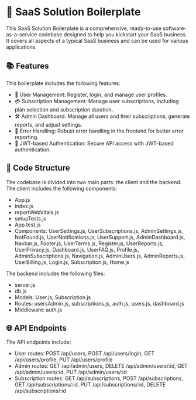 <h1>🚀 SaaS Solution Boilerplate</h1><p>This SaaS Solution Boilerplate is a comprehensive, ready-to-use software-as-a-service codebase designed to help you kickstart your SaaS business. It covers all aspects of a typical SaaS business and can be used for various applications.</p><h2>📚 Features</h2><p>This boilerplate includes the following features:</p><ul><li>👥 User Management: Register, login, and manage user profiles.</li><li>💳 Subscription Management: Manage user subscriptions, including plan selection and subscription duration.</li><li>🛠️ Admin Dashboard: Manage all users and their subscriptions, generate reports, and adjust settings.</li><li>🚫 Error Handling: Robust error handling in the frontend for better error reporting.</li><li>🔐 JWT-based Authentication: Secure API access with JWT-based authentication.</li></ul><h2>📂 Code Structure</h2><p>The codebase is divided into two main parts: the client and the backend. The client includes the following components:</p><ul><li>App.js</li><li>index.js</li><li>reportWebVitals.js</li><li>setupTests.js</li><li>App.test.js</li><li>Components: UserSettings.js, UserSubscriptions.js, AdminSettings.js, NotFound.js, UserNotifications.js, UserSupport.js, AdminDashboard.js, Navbar.js, Footer.js, UserTerms.js, Register.js, UserReports.js, UserPrivacy.js, Dashboard.js, UserFAQ.js, Profile.js, AdminSubscriptions.js, Navigation.js, AdminUsers.js, AdminReports.js, UserBilling.js, Login.js, Subscription.js, Home.js</li></ul><p>The backend includes the following files:</p><ul><li>server.js</li><li>db.js</li><li>Models: User.js, Subscription.js</li><li>Routes: usersAdmin.js, subscriptions.js, auth.js, users.js, dashboard.js</li><li>Middleware: auth.js</li></ul><h2>🌐 API Endpoints</h2><p>The API endpoints include:</p><ul><li>User routes: POST /api/users, POST /api/users/login, GET /api/users/profile, PUT /api/users/profile</li><li>Admin routes: GET /api/admin/users, DELETE /api/admin/users/:id, GET /api/admin/users/:id, PUT /api/admin/users/:id</li><li>Subscription routes: GET /api/subscriptions, POST /api/subscriptions, GET /api/subscriptions/:id, PUT /api/subscriptions/:id, DELETE /api/subscriptions/:id</li></ul>
